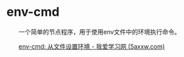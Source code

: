 # env-cmd

　　一个简单的节点程序，用于使用env文件中的环境执行命令。

　　[env-cmd: 从文件设置环境 - 我爱学习网 (5axxw.com)](https://www.5axxw.com/wiki/content/rwf9u5)
